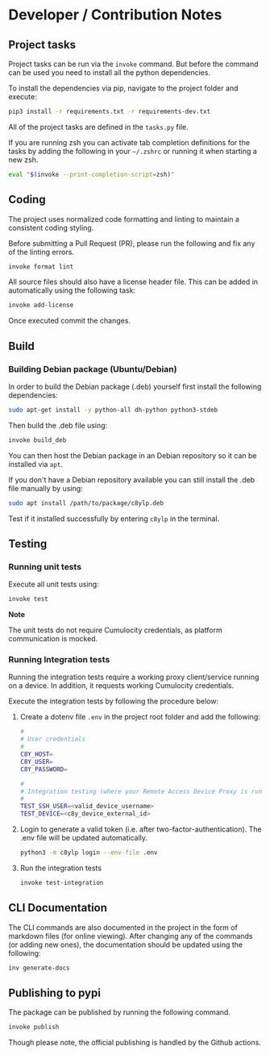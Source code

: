 
# Developer / Contribution Notes

## Project tasks

Project tasks can be run via the `invoke` command. But before the command can be used you need to install all the python dependencies.

To install the dependencies via pip, navigate to the project folder and execute:

```sh
pip3 install -r requirements.txt -r requirements-dev.txt
```

All of the project tasks are defined in the `tasks.py` file.

If you are running zsh you can activate tab completion definitions for the tasks by adding the following in your `~/.zshrc` or running it when starting a new zsh.

```sh
eval "$(invoke --print-completion-script=zsh)"
```

## Coding

The project uses normalized code formatting and linting to maintain a consistent coding styling.

Before submitting a Pull Request (PR), please run the following and fix any of the linting errors.

```sh
invoke format lint
```

All source files should also have a license header file. This can be added in automatically using the following task:

```sh
invoke add-license
```

Once executed commit the changes.

## Build

### Building Debian package (Ubuntu/Debian)

In order to build the Debian package (.deb) yourself first install the following dependencies:

```sh
sudo apt-get install -y python-all dh-python python3-stdeb
```

Then build the .deb file using:

```sh
invoke build_deb
```

You can then host the Debian package in an Debian repository so it can be installed via `apt`.

If you don't have a Debian repository available you can still install the .deb file manually by using:

```sh
sudo apt install /path/to/package/c8ylp.deb
```

Test if it installed successfully by entering `c8ylp` in the terminal.

## Testing

### Running unit tests

Execute all unit tests using:

```sh
invoke test
```

**Note**

The unit tests do not require Cumulocity credentials, as platform communication is mocked.

### Running Integration tests

Running the integration tests require a working proxy client/service running on a device. In addition, it requests working Cumulocity credentials.

Execute the integration tests by following the procedure below:

1. Create a dotenv file `.env` in the project root folder and add the following:

    ```sh
    #
    # User credentials
    #
    C8Y_HOST=
    C8Y_USER=
    C8Y_PASSWORD=

    #
    # Integration testing (where your Remote Access Device Proxy is running)
    #
    TEST_SSH_USER=<valid_device_username>
    TEST_DEVICE=<c8y_device_external_id>
    ```

2. Login to generate a valid token (i.e. after two-factor-authentication). The .env file will be updated automatically.

    ```sh
    python3 -m c8ylp login --env-file .env
    ```

3. Run the integration tests

    ```sh
    invoke test-integration
    ```

## CLI Documentation

The CLI commands are also documented in the project in the form of markdown files (for online viewing). After changing any of the commands (or adding new ones), the documentation should be updated using the following:

```sh
inv generate-docs
```

## Publishing to pypi

The package can be published by running the following command. 

```sh
invoke publish
```

Though please note, the official publishing is handled by the Github actions.
